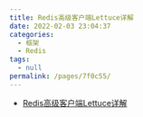 ```yaml
---
title: Redis高级客户端Lettuce详解
date: 2022-02-03 23:04:37
categories: 
  - 框架
  - Redis
tags: 
  - null
permalink: /pages/7f0c55/
---
```

- [Redis高级客户端Lettuce详解](https://www.cnblogs.com/throwable/p/11601538.html)

